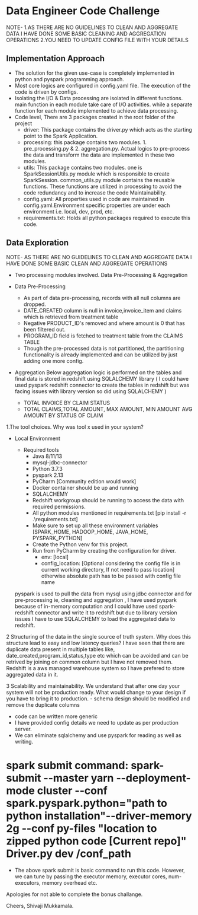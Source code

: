# Data Engineer Code Challenge



​NOTE- 
1.AS THERE ARE NO GUIDELINES TO CLEAN AND AGGREGATE DATA I HAVE DONE SOME BASIC CLEANING AND AGGREGATION OPERATIONS
2.YOU NEED TO UPDATE CONFIG FILE WITH YOUR DETAILS

## Implementation Approach
 - The solution for the given use-case is completely implemented in python and pyspark programming approach.
 - Most core logics are configured in config.yaml file. The execution of the code is driven by configs.
 - Isolating the I/O & Data processing are isolated in different functions. main function in each module take care of I/O activities. while a separate function for each module implemented to achieve data processing.
 - Code level, There are 3 packages created in the root folder of the project
   - driver: This package contains the driver.py which acts as the starting point to the Spark Application.
   - processing: this package contains two modules. 1. pre_processing.py & 2. aggregation.py. Actual logics to pre-process the data and transform the data are implemented in these two modules.
   - utils: This package contains two modules. one is SparkSessionUtils.py module which is responsible to create SparkSession. common_utils.py module contains the reusable functions. These functions are utilized in processing to avoid the code redundancy and to increase the code Maintainability.
   - config.yaml: All properties used in code are maintained in config.yaml.Environment specific properties are under each environment i.e. local, dev, prod, etc.
   - requirements.txt: Holds all python packages required to execute this code.

## Data Exploration

NOTE- AS THERE ARE NO GUIDELINES TO CLEAN AND AGGREGATE DATA I HAVE DONE SOME BASIC CLEAN AND AGGREGATE OPERATIONS

 - Two processing modules involved. Data Pre-Processing & Aggregation
 - Data Pre-Processing
   - As part of data pre-processing, records with all null columns are dropped.
   - DATE_CREATED column is null in invoice,invoice_item and claims which is retrieved from treatment table
   - Negative PRODUCT_ID's removed and where amount is 0 that has been filtered out.
   - PROGRAM_ID field is fetched to treatment table from the CLAIMS TABLE
   - Though the pre-processed data is not partitioned, the partitioning functionality is already implemented and can be utilized by just adding one more config.

 - Aggregation
 Below aggregation logic is performed on the tables and final data is stored in redshift using SQLALCHEMY library (  I could have used pyspark redshift connector to create the tables in redshift but was facing issues with library version so did using SQLALCHEMY )
   - TOTAL INVOICE BY CLAIM STATUS
   - TOTAL CLAIMS,TOTAL AMOUNT, MAX AMOUNT, MIN AMOUNT AVG AMOUNT BY STATUS OF CLAIM




1.The tool choices. Why was tool x used in your system?
- Local Environment
   - Required tools
     - Java 8/11/13
	 - mysql-jdbc-connector
     - Python 3.7.3
	 - pyspark 2.13
     - PyCharm [Community edition would work]
	 - Docker container should be up and running
	 - SQLALCHEMY
	 - Redshift workgroup should be running to access the data with required permissions.
     - All python modules mentioned in requirements.txt [pip install -r .\requirements.txt]
     - Make sure to set up all these environment variables [SPARK_HOME, HADOOP_HOME, JAVA_HOME, PYSPARK_PYTHON]
     - Create the Python venv for this project.
     - Run from PyCharm by creating the configuration for driver.
         - env: [local]
         - config_location: [Optional considering the config file is in current working directory, If not need to pass location] otherwise absolute path has to be passed with config file name
	
	pyspark is used to pull the data from mysql using jdbc connector and for pre-processing ie, cleaning and aggregation , I have used pyspark because of in-memory computation and I could have used spark-redshift connector and write it to redshift but due to library version issues I have to use SQLALCHEMY
	to load the aggregated data to redshift.
	
2 Structuring of the data in the single source of truth system. Why does this structure lead to easy and low latency queries?
	I have seen that there are duplicate data present in multiple tables like, date_created,program_id,status,type etc which can be avoided and can be retrived by joining on common column but I have not removed them.
	Redshift is a aws managed warehouse system so I have prefered to store aggregated data in it.
	
3 Scalability and maintainability. We understand that after one day your system will not be production ready. What would change to your design if you have to bring it to production.
  ​- schema design should be modified and remove the duplicate columns
  - code can be written more generic
  - I have provided config details we need to update as per production server.
  - We can eliminate sqlalchemy and use pyspark for reading as well as writing.
  
   # spark submit command: spark-submit --master yarn --deployment-mode cluster --conf spark.pyspark.python="path to python installation"--driver-memory 2g --conf py-files "location to zipped python code [Current repo]" Driver.py dev /conf_path
   
- The above spark submit is basic command to run this code. However, we can tune by passing the executor memory, executor cores, num-executors, memory overhead etc.

Apologies for not able to complete the bonus challange.


Cheers,
Shivaji Mukkamala.